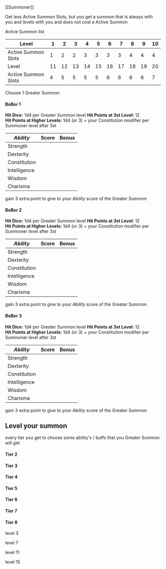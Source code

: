 [[Summoner]]

Get less Active Summon Slots, but you get a summon that is always with you and levels with you and does not cost a Active Summon 


Active Summon list

| Level               | 1   | 2   | 3   | 4   | 5   | 6   | 7   | 8   | 9   | 10  |
| ------------------- | --- | --- | --- | --- | --- | --- | --- | --- | --- | --- |
| Active Summon Slots | 1   | 2   | 2   | 3   | 3   | 3   | 3   | 4   | 4   | 4   |
| Level               | 11  | 12  | 13  | 14  | 15  | 16  | 17  | 18  | 19  | 20  |
| Active Summon Slots | 4   | 5   | 5   | 5   | 5   | 6   | 6   | 6   | 6   | 7   |

Choose 1 Greater Summon
#### BoBer 1
**Hit Dice:** 1d4 per Greater Summon level
**Hit Points at 3st Level:** 12  
**Hit Points at Higher Levels:** 1d4 (or 3) + your Constitution modifier per Summoner level after 3st

| *Ability*    | Score | Bonus |
| ------------ | ----- | ----- |
| Strength     |       |       |
| Dexterity    |       |       |
| Constitution |       |       |
| Intelligence |       |       |
| Wisdom       |       |       |
| Charisma     |       |       |
gain 3 extra point to give to your *Ability* score of the Greater Summon
#### BoBer 2
**Hit Dice:** 1d4 per Greater Summon level
**Hit Points at 3st Level:** 12  
**Hit Points at Higher Levels:** 1d4 (or 3) + your Constitution modifier per Summoner level after 3st

| *Ability*    | Score | Bonus |
| ------------ | ----- | ----- |
| Strength     |       |       |
| Dexterity    |       |       |
| Constitution |       |       |
| Intelligence |       |       |
| Wisdom       |       |       |
| Charisma     |       |       |
gain 3 extra point to give to your *Ability* score of the Greater Summon
#### BoBer 3
**Hit Dice:** 1d4 per Greater Summon level
**Hit Points at 3st Level:** 12  
**Hit Points at Higher Levels:** 1d4 (or 3) + your Constitution modifier per Summoner level after 3st

| *Ability*    | Score | Bonus |
| ------------ | ----- | ----- |
| Strength     |       |       |
| Dexterity    |       |       |
| Constitution |       |       |
| Intelligence |       |       |
| Wisdom       |       |       |
| Charisma     |       |       |
gain 3 extra point to give to your *Ability* score of the Greater Summon

## Level your summon

every tier you get to choose some ability's / buffs that you Greater Summon will get
#### Tier 2 
#### Tier 3 
#### Tier 4 
#### Tier 5 
#### Tier 6 
#### Tier 7 
#### Tier 8


level 3

level 7

level 11

level 15

